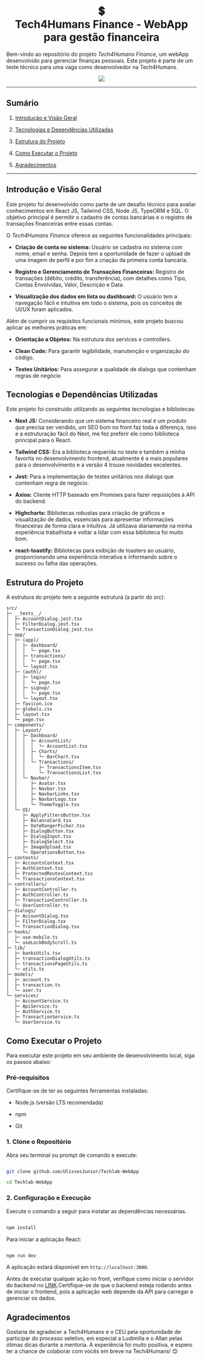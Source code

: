 
<h1  align="center">
💲<br>Tech4Humans Finance - WebApp para gestão financeira
</h1>

Bem-vindo ao repositório do projeto *Tech4Humans Finance*, um webApp desenvolvido para gerenciar finanças pessoais. Este projeto é parte de um teste técnico para uma vaga como desenvolvedor na Tech4Humans.

<p  align="center">
	<img  src="./public/AuthSplashLogo.png"> 
<p>

---

## Sumário

1. [Introdução e Visão Geral](#introdução-e-visão-geral)

2. [Tecnologias e Dependências Utilizadas](#tecnologias-e-dependências-utilizadas)

3. [Estrutura do Projeto](#estrutura-do-projeto)

4. [Como Executar o Projeto](#como-executar-o-projeto)

5. [Agradecimentos](#agradecimentos)

---

## Introdução e Visão Geral

Este projeto foi desenvolvido como parte de um desafio técnico para avaliar conhecimentos em React JS, Tailwind CSS, Node JS, TypeORM e SQL. O objetivo principal é permitir o cadastro de contas bancárias e o registro de transações financeiras entre essas contas.

O *Tech4Humans Finance* oferece as seguintes funcionalidades principais:

*  **Criação de conta no sistema:** Usuário se cadastra no sistema com nome, email e senha. Depois tem a oportunidade de fazer o upload de uma imagem de perfil e por fim a criação da primeira conta bancária.

*  **Registro e Gerenciamento de Transações Financeiras:** Registro de transações (débito, crédito, transferência), com detalhes como Tipo, Contas Envolvidas, Valor, Descrição e Data.

*  **Visualização dos dados em lista ou dashboard:** O usuário tem a navegação fácil e intuitiva em todo o sistema, pois os conceitos de UI/UX foram aplicados. 

Além de cumprir os requisitos funcionais mínimos, este projeto buscou aplicar as melhores práticas em:

*  **Orientação a Objetos:** Na estrutura dos services e controllers.

*  **Clean Code:** Para garantir legibilidade, manutenção e organização do código.

*  **Testes Unitários:** Para assegurar a qualidade de dialogs que contenham regras de negócio
 
## Tecnologias e Dependências Utilizadas

Este projeto foi construído utilizando as seguintes tecnologias e bibliotecas:  

*  **Next JS:** Considerando que um sistema financeiro real é um produto que precisa ser vendido, um SEO bom no front faz toda a diferença, isso e a estruturação fácil do Next, me fez preferir ele como biblioteca principal para o React.

*  **Tailwind CSS:** Era a biblioteca requerida no teste e também a minha favorita no desenvolvimento frontend, atualmente é a mais populares para o desenvolvimento e a versão 4 trouxe novidades excelentes.
  
*  **Jest:** Para a implementação de testes unitários nos dialogs que contenham regra de negócio.

* **Axios:** Cliente HTTP baseado em Promises para fazer requisições à API do backend. 

* **Highcharts:** Bibliotecas robustas para criação de gráficos e visualização de dados, essenciais para apresentar informações financeiras de forma clara e intuitiva. Já utilizava diariamente na minha experiência trabalhista e voltar a lidar com essa biblioteca foi muito bom.

* **react-toastify:** Bibliotecas para exibição de toasters ao usuário, proporcionando uma experiência interativa e informando sobre o sucesso ou falha das operações.

## **Estrutura do Projeto**

A estrutura do projeto tem a seguinte estrutura (a partir do src):
```
src/
├─ __tests__/
│  ├─ AccountDialog.jest.tsx
│  ├─ FilterDialog.jest.tsx
│  └─ TransactionDialog.jest.tsx
├─ app/
│  ├─ (app)/
│  │  ├─ dashboard/
│  │  │  └─ page.tsx
│  │  ├─ transactions/
│  │  │  └─ page.tsx
│  │  └─ layout.tsx
│  ├─ (auth)/
│  │  ├─ login/
│  │  │  └─ page.tsx
│  │  ├─ signup/
│  │  │  └─ page.tsx
│  │  └─ layout.tsx
│  ├─ favicon.ico
│  ├─ globals.css
│  ├─ layout.tsx
│  └─ page.tsx
├─ components/
│  ├─ Layout/
│  │  ├─ Dashboard/
│  │  │  ├─ AccountList/
│  │  │  │  └─ AccountList.tsx
│  │  │  ├─ Charts/
│  │  │  │  └─ BarChart.tsx
│  │  │  └─ Transactions/
│  │  │     ├─ TransactionsItem.tsx
│  │  │     └─ TransactionsList.tsx
│  │  └─ Navbar/
│  │     ├─ Avatar.tsx
│  │     ├─ Navbar.tsx
│  │     ├─ NavbarLinks.tsx
│  │     ├─ NavbarLogo.tsx
│  │     └─ ThemeToggle.tsx
│  └─ UI/
│     ├─ ApplyFiltersButton.tsx
│     ├─ BalanceCard.tsx
│     ├─ DateRangerPicker.tsx
│     ├─ DialogButton.tsx
│     ├─ DialogInput.tsx
│     ├─ DialogSelect.tsx
│     ├─ ImageUpload.tsx
│     └─ OperationsButton.tsx
├─ contexts/
│  ├─ AccountsContext.tsx
│  ├─ AuthContext.tsx
│  ├─ ProtectedRoutesContext.tsx
│  └─ TransactionsContext.tsx
├─ controllers/
│  ├─ AccountController.ts
│  ├─ AuthController.ts
│  ├─ TransactionController.ts
│  └─ UserController.ts
├─ dialogs/
│  ├─ AccountDialog.tsx
│  ├─ FilterDialog.tsx
│  └─ TransactionDialog.tsx
├─ hooks/
│  ├─ use-mobile.ts
│  └─ useLockBodyScroll.ts
├─ lib/
│  ├─ banksUtils.tsx
│  ├─ transactionDialogUtils.ts
│  ├─ transactionsPageUtils.ts
│  └─ utils.ts
├─ models/
│  ├─ account.ts
│  ├─ transaction.ts
│  └─ user.ts
└─ services/
   ├─ AccountService.ts
   ├─ ApiService.ts
   ├─ AuthService.ts
   ├─ TransactionService.ts
   └─ UserService.ts

```

## **Como Executar o Projeto**

Para executar este projeto em seu ambiente de desenvolvimento local, siga os passos abaixo:

### Pré-requisitos

Certifique-se de ter as seguintes ferramentas instaladas:

* Node.js (versão LTS recomendada)

* npm

* Git

### 1. Clone o Repositório

Abra seu terminal ou prompt de comando e execute:

```bash

git clone github.com/UlissesJunior/Techlab-WebApp

cd Techlab-WebApp

```

### 2. Configuração e Execução

Execute o comando a seguir para instalar as dependências necessárias.

```bash

npm install

```

Para iniciar a aplicação React:

```bash

npm run dev

```

A aplicação estará disponível em `http://localhost:3000`.

Antes de executar qualquer ação no front, verifique como iniciar o servidor do backend no [LINK](https://github.com/UlissesJunior/Techlab-WebApp-Backend/blob/main/README.md).Certifique-se de que o backend esteja rodando antes de iniciar o frontend, pois a aplicação web depende da API para carregar e gerenciar os dados.


## Agradecimentos

Gostaria de agradecer a Tech4Humans e o CEU pela oportunidade de participar do processo seletivo, em especial a Ludimilla e o Allan pelas ótimas dicas durante a mentoria. A experiência foi muito positiva, e espero ter a chance de colaborar com vocês em breve na Tech4Humans! 😊